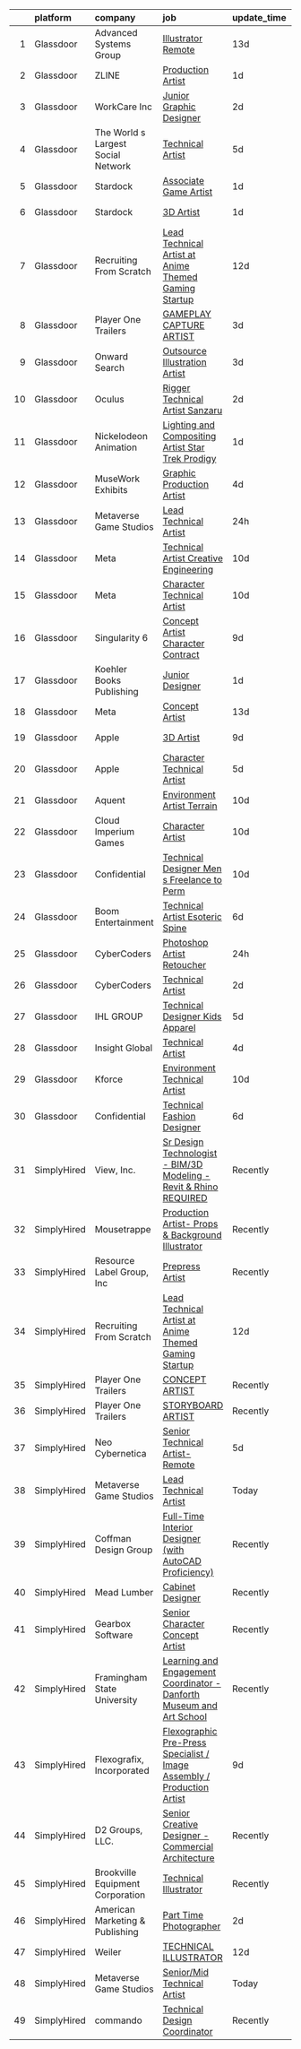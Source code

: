 

|    | platform    | company                            | job                                                                                                                                                                                                                                                                                                                                                                                                                                                                                                                                                                                                                                                                                                                                                                                                                                                                                                                                                                                                                                                                                                                                                                                                                                                                                                                                                                                                                                                                         | update_time   | location                    |
|---:|:------------|:-----------------------------------|:----------------------------------------------------------------------------------------------------------------------------------------------------------------------------------------------------------------------------------------------------------------------------------------------------------------------------------------------------------------------------------------------------------------------------------------------------------------------------------------------------------------------------------------------------------------------------------------------------------------------------------------------------------------------------------------------------------------------------------------------------------------------------------------------------------------------------------------------------------------------------------------------------------------------------------------------------------------------------------------------------------------------------------------------------------------------------------------------------------------------------------------------------------------------------------------------------------------------------------------------------------------------------------------------------------------------------------------------------------------------------------------------------------------------------------------------------------------------------|:--------------|:----------------------------|
|  1 | Glassdoor   | Advanced Systems Group             | [Illustrator  Remote ](https://www.glassdoor.com/partner/jobListing.htm?pos=120&ao=1136043&s=58&guid=00000182c456b31192e80e912928ee69&src=GD_JOB_AD&t=SR&vt=w&ea=1&cs=1_3642271d&cb=1661151392913&jobListingId=1008061173284&jrtk=3-0-1gb25dcpkkhqn801-1gb25dcq7i17e800-8b30d682bf8e636f-)                                                                                                                                                                                                                                                                                                                                                                                                                                                                                                                                                                                                                                                                                                                                                                                                                                                                                                                                                                                                                                                                                                                                                                                  | 13d           | San Francisco, CA           |
|  2 | Glassdoor   | ZLINE                              | [Production Artist](https://www.glassdoor.com/partner/jobListing.htm?pos=128&ao=1136043&s=58&guid=00000182c456b31192e80e912928ee69&src=GD_JOB_AD&t=SR&vt=w&ea=1&cs=1_a66e7346&cb=1661151392914&jobListingId=1008082400508&jrtk=3-0-1gb25dcpkkhqn801-1gb25dcq7i17e800-e24ced6880842663-)                                                                                                                                                                                                                                                                                                                                                                                                                                                                                                                                                                                                                                                                                                                                                                                                                                                                                                                                                                                                                                                                                                                                                                                     | 1d            | Reno, NV                    |
|  3 | Glassdoor   | WorkCare Inc                       | [Junior Graphic Designer](https://www.glassdoor.com/partner/jobListing.htm?pos=121&ao=1136043&s=58&guid=00000182c456b31192e80e912928ee69&src=GD_JOB_AD&t=SR&vt=w&cs=1_50c6ec31&cb=1661151392913&jobListingId=1008080355853&jrtk=3-0-1gb25dcpkkhqn801-1gb25dcq7i17e800-3ce23db56207db34-)                                                                                                                                                                                                                                                                                                                                                                                                                                                                                                                                                                                                                                                                                                                                                                                                                                                                                                                                                                                                                                                                                                                                                                                    | 2d            | Remote                      |
|  4 | Glassdoor   | The World s Largest Social Network | [Technical Artist](https://www.glassdoor.com/partner/jobListing.htm?pos=107&ao=1110586&s=58&guid=00000182c456b31192e80e912928ee69&src=GD_JOB_AD&t=SR&vt=w&ea=1&cs=1_fbbb8bba&cb=1661151392910&jobListingId=1008075260616&cpc=A0637F14311B9419&jrtk=3-0-1gb25dcpkkhqn801-1gb25dcq7i17e800-45eb5c79d39020d6--6NYlbfkN0DSgjPPcnEdvoK3uuxfISLALE6pB1FR7YSHOr_tSg5_QGIhoz_2VqUepdcKLBLI_zT-ByUZ7jUfN0CRYuekaagLVh1gSrLirJeoPCPEulK0JVMQSfMc5ZwyR5-DWt4EiZeoFwwqgVNZCxKNnUBwfAa2SHMKw7Qy-4NP0b3qHOquQEScPx2bRgL-FF3I_i_H5OdJ69hpBczk2xvL28ov38j1ULTs_8_I2_ov4_JQoECcVU8Uwzv_JilIjs5-kMIeugn1owap6AIfuempAzKs42jeSoFD7E2FMPubYZuBY9UolzsA0AowreRmURLoZjLdls1ThPemDdkS3msuXA0INuqtY2pmUbvpvYkU8r6oJCGy7QbrPCjNJMvLVugn9YWufszLCY5PM5NiN2VyJe7Z8s5wYu6ufVZrhvTCGNV2OmqYhEj3ZDHTNdoZSfwu_N2rY6cc87gez_EG6WKpoXweFeV62WdITDhFnt2tQQLvi2scKCSxUy-Okq5QNX0Fbj8Hox9iWEOeBQJvQx-a7MlYrucFo1iwRJaPFrAjKN0HofE0P3nCAGDvzIhWPGxnRdaaPXIN02banvc5IAcOPWFYCJQ8)                                                                                                                                                                                                                                                                                                                                                                                                                                                                                                                                 | 5d            | Houston, TX                 |
|  5 | Glassdoor   | Stardock                           | [Associate Game Artist](https://www.glassdoor.com/partner/jobListing.htm?pos=117&ao=1136043&s=58&guid=00000182c456b31192e80e912928ee69&src=GD_JOB_AD&t=SR&vt=w&ea=1&cs=1_7ccd36e7&cb=1661151392911&jobListingId=1008082401598&jrtk=3-0-1gb25dcpkkhqn801-1gb25dcq7i17e800-484821df94f7afe5-)                                                                                                                                                                                                                                                                                                                                                                                                                                                                                                                                                                                                                                                                                                                                                                                                                                                                                                                                                                                                                                                                                                                                                                                 | 1d            | Plymouth, MI                |
|  6 | Glassdoor   | Stardock                           | [3D Artist](https://www.glassdoor.com/partner/jobListing.htm?pos=124&ao=1136043&s=58&guid=00000182c456b31192e80e912928ee69&src=GD_JOB_AD&t=SR&vt=w&ea=1&cs=1_c8c8c42f&cb=1661151392914&jobListingId=1008082401605&jrtk=3-0-1gb25dcpkkhqn801-1gb25dcq7i17e800-1d119b2ae0e00642-)                                                                                                                                                                                                                                                                                                                                                                                                                                                                                                                                                                                                                                                                                                                                                                                                                                                                                                                                                                                                                                                                                                                                                                                             | 1d            | Plymouth, MI                |
|  7 | Glassdoor   | Recruiting From Scratch            | [Lead Technical Artist at Anime Themed Gaming Startup](https://www.glassdoor.com/partner/jobListing.htm?pos=122&ao=1136043&s=58&guid=00000182c456b31192e80e912928ee69&src=GD_JOB_AD&t=SR&vt=w&ea=1&cs=1_8e7e5527&cb=1661151392913&jobListingId=1008063273384&jrtk=3-0-1gb25dcpkkhqn801-1gb25dcq7i17e800-49747242ccf0e877-)                                                                                                                                                                                                                                                                                                                                                                                                                                                                                                                                                                                                                                                                                                                                                                                                                                                                                                                                                                                                                                                                                                                                                  | 12d           | Durham, NC                  |
|  8 | Glassdoor   | Player One Trailers                | [GAMEPLAY CAPTURE ARTIST](https://www.glassdoor.com/partner/jobListing.htm?pos=118&ao=1136043&s=58&guid=00000182c456b31192e80e912928ee69&src=GD_JOB_AD&t=SR&vt=w&cs=1_903d3d8b&cb=1661151392913&jobListingId=1008079756467&jrtk=3-0-1gb25dcpkkhqn801-1gb25dcq7i17e800-2fa01a9886fdae75-)                                                                                                                                                                                                                                                                                                                                                                                                                                                                                                                                                                                                                                                                                                                                                                                                                                                                                                                                                                                                                                                                                                                                                                                    | 3d            | Bellingham, WA              |
|  9 | Glassdoor   | Onward Search                      | [Outsource Illustration Artist](https://www.glassdoor.com/partner/jobListing.htm?pos=114&ao=1110586&s=58&guid=00000182c456b31192e80e912928ee69&src=GD_JOB_AD&t=SR&vt=w&cs=1_c2324208&cb=1661151392910&jobListingId=1008078440818&cpc=334ABAF5D42DC775&jrtk=3-0-1gb25dcpkkhqn801-1gb25dcq7i17e800-d36ff01ed8a453ef--6NYlbfkN0B7YoEZZ2QAGDyEGGmBPAUWSHc1Mt3sMCn9FehKcWA3w0R0aH9tn_iPRcrT6N-MqNRD6hmfgr_UM0S94okPyeRQVRvT1XQ7Q9aAVdMJ-gG7xbLDp1xyCsHh56tBJcJoCm-_wMnkw6O1XjL94wEGSWgDhAottJ3JMiLPnTdz99GYzNqvcRmApgoygA5C8JdMscb9TaTF5-32o_1OX0UwYvHdONA94qgMCzeM2AhZ2Z6mw3w6SIlHJw5J32k9nBLc-fmiklARDF4JOfxYh7gR5UNuEs5vjL__QGW5DRBbeMJjEmliQA650UaF8TjCAjD_tReMJSGBVcwc6C0MrbsPeuFX4IGYDEpnmav9tQDTyIWf1G3ui-ibt0X1S6R-70UdopRqozrd0VR2foPianeA2blKrIgDYLSg5Ue8oNkhxi7bJJM8Kc0Fyu_8nXlnX8SEynV9bGpoPAsWq_V-jMFCgRiaOhu0FpES8t5yBX-ekEInIHRoBn-8Hnc3efnmpNQcJNqXkhZY9WRs68v9hWVOelKCT-1QrjPGgluU_z-AoZ2bsx2j_2Kc6fqtdi6mxFIFeYJjCNur1Z_Q2jkncmDnlHpMG3w-VruHh7-mJz_4p_Xeg8NIYRFEEmrXlOq6I0aNUP35xIuotP4oHmbSUAmv-stOy9RsKFHFQoxyYtd4apHqXO-yV5vHPT4F8Zmh6FyBpGF9KG7oIwYdWWBs9ly3SBDRTtfILKE94BURDYO0uKb3QlLvuRX_ZSAZZtiFT4ArBCcHKPAtYhff6rnhTYAqvimPh_vkH0QHIMPuNpDKdGNLVcco_XBgNx1SuS2ulES_qE9fuBzoeUl-S-oyr0HB1CE5PFThp90E6-k7TEPbXkh43h1mg1YVsUoKtjIokrPXSThVay7TZcCfVrb1FpdRKHpubWpNakaRTvWQ1hNbd3KId16GIQ4mc8WUx-Qp2yQN93Vp5pPmJQ_-z0UR3t9XvudwZdNilI1KrHjIloCqdmfw0ihKEr-Gg8n5)                                                                                         | 3d            | Los Angeles, CA             |
| 10 | Glassdoor   | Oculus                             | [Rigger Technical Artist   Sanzaru](https://www.glassdoor.com/partner/jobListing.htm?pos=129&ao=1136043&s=58&guid=00000182c456b31192e80e912928ee69&src=GD_JOB_AD&t=SR&vt=w&cs=1_78bf3528&cb=1661151392914&jobListingId=1008082143194&jrtk=3-0-1gb25dcpkkhqn801-1gb25dcq7i17e800-25f39ea4848748f3-)                                                                                                                                                                                                                                                                                                                                                                                                                                                                                                                                                                                                                                                                                                                                                                                                                                                                                                                                                                                                                                                                                                                                                                          | 2d            | Remote                      |
| 11 | Glassdoor   | Nickelodeon Animation              | [Lighting and Compositing Artist  Star Trek  Prodigy ](https://www.glassdoor.com/partner/jobListing.htm?pos=125&ao=1136043&s=58&guid=00000182c456b31192e80e912928ee69&src=GD_JOB_AD&t=SR&vt=w&cs=1_223b36db&cb=1661151392914&jobListingId=1008082990753&jrtk=3-0-1gb25dcpkkhqn801-1gb25dcq7i17e800-0adc40f9c689dda8-)                                                                                                                                                                                                                                                                                                                                                                                                                                                                                                                                                                                                                                                                                                                                                                                                                                                                                                                                                                                                                                                                                                                                                       | 1d            | Burbank, CA                 |
| 12 | Glassdoor   | MuseWork Exhibits                  | [Graphic Production Artist](https://www.glassdoor.com/partner/jobListing.htm?pos=111&ao=1110586&s=58&guid=00000182c456b31192e80e912928ee69&src=GD_JOB_AD&t=SR&vt=w&ea=1&cs=1_2b877126&cb=1661151392910&jobListingId=1008076709473&cpc=2CAED5C921A5F994&jrtk=3-0-1gb25dcpkkhqn801-1gb25dcq7i17e800-f96a2cd4fb90d56d--6NYlbfkN0A88_J8diRoR40SecvWGzcTn95As47YER-7r2OAdsjVnjXRd904aD2oemUfw9FGo8jy9NymnMmS9G1ekduSoOkbDxusoUe6e16lO-r-TiRmq1vA4zKQYYE60iFhA0VOkaPwBGVlZ1anvFPIICRi9dfS6zCY9UFH5QglLgznx55Z_5vF8XntUV7irkUpxgaQHTu7edsnxY8QWbsvCRsmS9jvwrXiPsuVAV1Y_OIoRaRAE4HIUd_tQ_8Mh0nQ8JRhnzfSQFM9teZuZUJfR2p6lpAcdlWqxg53YoWVDPTdog_9rqVKp6MfkKHXc-ukv78f0qXZQ_azAZyk7Ms32iymoHBOpz99EK1R-vO5982h3k0wHuteVe5DTVODgGkuBxR8eEQolNCFxdPOmyOM6-7LhMO22qXWRvD4_ttjOpwJjg3a6IUZQWU7FBQfUpSWwhQkWb70DJhv34-6p_nSwbrQyrIH2ugbtKoijw9Fm5jVMk0bcSMkSU5rxhWbxPC5wPeQc3E%3D)                                                                                                                                                                                                                                                                                                                                                                                                                                                                                                                                                                                                          | 4d            | Texas                       |
| 13 | Glassdoor   | Metaverse Game Studios             | [Lead Technical Artist](https://www.glassdoor.com/partner/jobListing.htm?pos=123&ao=1136043&s=58&guid=00000182c456b31192e80e912928ee69&src=GD_JOB_AD&t=SR&vt=w&ea=1&cs=1_3323785f&cb=1661151392914&jobListingId=1008084198449&jrtk=3-0-1gb25dcpkkhqn801-1gb25dcq7i17e800-983d17d1cdad6161-)                                                                                                                                                                                                                                                                                                                                                                                                                                                                                                                                                                                                                                                                                                                                                                                                                                                                                                                                                                                                                                                                                                                                                                                 | 24h           | Remote                      |
| 14 | Glassdoor   | Meta                               | [Technical Artist   Creative Engineering](https://www.glassdoor.com/partner/jobListing.htm?pos=106&ao=1110586&s=58&guid=00000182c456b31192e80e912928ee69&src=GD_JOB_AD&t=SR&vt=w&cs=1_84c32a25&cb=1661151392909&jobListingId=1008067771030&cpc=75B6770C194DCF89&jrtk=3-0-1gb25dcpkkhqn801-1gb25dcq7i17e800-1da363b5fdcfe69b--6NYlbfkN0DYl4UJW4r1Vl7FEn6T9F-rD9lpC-0oMJVSiWjK_MGUd8e8cHXcpv6KPyjLHZEfqkU_XyKy2aMazqvwtb4jLXqdrJDgWqRMdZzDm3QnlMP6SY4uOwq4hh6l7Ys33tkNGRVhftqYXq-Cp0a8WihaWmhXsxwvVili8y6RJmZdNTLKL41ELPZJd4GT5t36KbP6OX7afLza5ZsMJHF_1SG0gA5ZL8rIat41FSjOCggiR33KW7_rWS6YzBEUnExwJwWVC488jU0UWK1sfHr_ao4_n2F-ZnB1Lrq9on5HkSOO5Etapp_90IHei0xZcP01SRrsF5CjY7k-jRbzhRIuHb3V1NrET7Sapr3m4nZ6dOJ1NsIJSdZFzeB0miqkVAKYCoTiwy-j9aRVQYhfdx-PPBRrpUANIuaw1m5cYtxcZFuXJG6Kh0FzvSFn7SVVJL1-V9Kut0iIRsw0m95092PfvNANvPxtKlACgSMujE9d01YmNRlQhJjcDc3umx8HkmrxzFuW8bvVymbPWywUoWP_4p2FR8uIL9-GcBKhzyWf7ymDxqlcQogkvX0fe6JK3B_DnRO1tRq7HyGJRbL2eAUDjyxA1BFdE4Wt5ijJU8Ja44MxtRnKuAy0XcfuQsnBECmeGUz5PEEEjhY7KDQGijuxkm-BKUiVAayHndKaOfrvIA6sAk_jgcJgmvek9MdiwWMyXbcNw0dvy80Iz0sxxmIzS32aCLrZv4AUrJOO-g5geAPw0RP8Drx29pTvflHLcBln4KQ8vLc8OItomfRTgT3ZJyK76pPdP2FjXntcwZZXHieE3y8n5tZ0_pCd9bqyp0fAgZxI_MrjQAJTwLfTrzGhRxA630nU4gOFQVMS2PK7fM4Ncuxio_hB9cP4b9NQr9I6At2VHsdxmWFHyDj46kkPwOO-K6ncnOaVMJp7fXBbjsgKOUXbHQ_YbWX3RGm3L_dlaJDrx0Aal-f5VFP1jipnjLMzX_mUEUPBKyzzsFzJPZffpEwZ04VRB67n8ArIm_TymPcCtGx6TpHL8pgJuRBF70uK8iEiwVmkDjLtjH0-N0b16zNOJli4HBtTswYzDz8d89b54x4%3D) | 10d           | Menlo Park, CA              |
| 15 | Glassdoor   | Meta                               | [Character Technical Artist](https://www.glassdoor.com/partner/jobListing.htm?pos=104&ao=1110586&s=58&guid=00000182c456b31192e80e912928ee69&src=GD_JOB_AD&t=SR&vt=w&cs=1_47cbc2d0&cb=1661151392909&jobListingId=1008066993513&cpc=723ADC3DFE402989&jrtk=3-0-1gb25dcpkkhqn801-1gb25dcq7i17e800-d306c55ca6450a77--6NYlbfkN0DYl4UJW4r1Vl7FEn6T9F-rD9lpC-0oMJVSiWjK_MGUd8e8cHXcpv6KPyjLHZEfqkUe-DEG5DLncab8lTR2xrbJ_F6-Chg3xcmDcMXQ3tCBZoZoFxcfWCwkaKTyIbxzx-21vrruHEaj4lpqsqFUr_zzg2VbQbxKslLzFyM4mn7ZCMPLcXTJ5yoqgP2iWyOwvgrVK1kn4Ln6KHWDOscvGpIpLhRmKQvoZQwsNoM5NVKHkR98vxKjTEcFgueEikwsfXqOBX71707tLhgw9VcNiPhbGg8xsipyooqxiDfvbuCBmN39ulAsLv5m5pkD6eH16OaXv_gBCo9JZ4Y-zuW7XAzkbP1l-PZuOoHif1uhnK0duK0SLXCm9xIDnWBfEoc8eC2NUIlr0FPr1lEz5wKG_1vY7rM2ILBh-0m098caiXg-41a60YPjGGXmlKzF0-qMNup2IjIZey-yzBtnXKKNpc0MbeOUjK3hwk3r689TGdAGQcziK3KM3y0eSQmR3Mj17ViCAlolla0ys9YQrf3QPf-efXFhT2db4i1B0pOCwBwykL5LjflFzih6J0hglEWZpEIfXdLbYzuC6x4bqWSUCNccBYp3DEN9K9OzO-zTDNiz_IcV3GJ_XAizbPUdt7NINJe_6bbt8pQSfJQlmBgmLeX0_GhDAL3Bvt6ICquB5rEdEU7WnpNFTK85xzSlbAbIBUDvcvUDheshIiP5pQiky--rA2RvbEmaA51Kt1l6okhVFXLqFYrvSYBs2E0dibYrlhqyAXqvUvDdagEZp429vj4NZhVWchWQ1jLz_kfDcscOBtBoLD3qcY7jZ3Ddkjv6-UYbDV83MCamGWlDmZvOFO1TwkOPva3dAXwCpaak8RgX4g074V8VbTiPfhZLc7Csfal461hdTmucONfodzp_29JpNcoANy6k70l1hgUHwK6rwPX6qstvqN-BvPl4tnUzkT-qog4M39ybir2aDBjJrIc08x9YVRf2hNAAfLQG-hXmWAPqj1E8aOQ0iTtl6l3Fbmc7jATlGqIRg8gsAPQrrU67fDQ84yinodtp5fC-pC2DEyBKtsFp8aNwBluEU2R2XoA%3D)              | 10d           | Burlingame, CA              |
| 16 | Glassdoor   | Singularity 6                      | [Concept Artist  Character    Contract](https://www.glassdoor.com/partner/jobListing.htm?pos=126&ao=1136043&s=58&guid=00000182c456b31192e80e912928ee69&src=GD_JOB_AD&t=SR&vt=w&cs=1_cba89878&cb=1661151392914&jobListingId=1008069192916&jrtk=3-0-1gb25dcpkkhqn801-1gb25dcq7i17e800-cce8b541863455e7-)                                                                                                                                                                                                                                                                                                                                                                                                                                                                                                                                                                                                                                                                                                                                                                                                                                                                                                                                                                                                                                                                                                                                                                      | 9d            | Los Angeles, CA             |
| 17 | Glassdoor   | Koehler Books Publishing           | [Junior Designer](https://www.glassdoor.com/partner/jobListing.htm?pos=119&ao=1136043&s=58&guid=00000182c456b31192e80e912928ee69&src=GD_JOB_AD&t=SR&vt=w&ea=1&cs=1_ae973d15&cb=1661151392913&jobListingId=1008082516249&jrtk=3-0-1gb25dcpkkhqn801-1gb25dcq7i17e800-d94c970f05614cb6-)                                                                                                                                                                                                                                                                                                                                                                                                                                                                                                                                                                                                                                                                                                                                                                                                                                                                                                                                                                                                                                                                                                                                                                                       | 1d            | Remote                      |
| 18 | Glassdoor   | Meta                               | [Concept Artist](https://www.glassdoor.com/partner/jobListing.htm?pos=105&ao=1110586&s=58&guid=00000182c456b31192e80e912928ee69&src=GD_JOB_AD&t=SR&vt=w&cs=1_f8ba7883&cb=1661151392909&jobListingId=1008061777888&cpc=C891152315FA1AD8&jrtk=3-0-1gb25dcpkkhqn801-1gb25dcq7i17e800-aae3ad01ed4ed6c2--6NYlbfkN0DYl4UJW4r1Vl7FEn6T9F-rD9lpC-0oMJVSiWjK_MGUd8e8cHXcpv6KPyjLHZEfqkVDT8BL02zSvLZZTGN7knFSMSI-jZygp_OG9zh7QPZvCAHiOFcDtVur7VmYunLCuUizArhW-Et_9v3iEo7sq0y7XM0uGKJmfMxSC1vo-MEAIv1D6PV1m4Kuxsoh2-6-6XXsSjyCEnwTyZbmuwEnyGTQwLpMUMeDAFeZ0a9ZZcjaZsTja5CpIxosq9DiuK_maZXAPpg0GaMcAiSaZxBSJaK_QV-bMz-lrbrVdofVYKVoNEX3hg5HFwaokPIA5vIpq4DV1CfRfORMHBxwODpmU8P_GeVGx5pGjspAajFv6LLSDYGSPbF9q497_kLTXhqnp8UVdWmPzFwwR53x6qiWga6BQIuIFdXtuOSmeTmn5QzOW7Jw49Iq8t-igKz3xim-wmUGcZq6DkcltY0FZiwRQPvEIqRMN8V9JHgnyfXXKnDRiS_GIRP0L1SG00RScckyqOhaDZwFiy_ng95ln3VyWU1Spv2CVUC9XxQFT6rndgXmf0GEMsDYlQBf98uSPjb9rc473nhAv9axSlYkof5fx7JFEAX39-k_UQdDe6biDbasSpAaIVvvI0GoODWSVxovOLIqEjgQf_aKrTMsMA0f8WqoMATW-OIp_-jhOjVu_k6EFQZlAv6Ldh4Hn_kGPTsp5GgW_AtKiqwexyDYdzjVQmJZZN5qAKOjAmmlnfeO5zwb9j1jckIOZsuV-gR4ZgN0AK2_nF48_FVPSpAvVXU0hn3GHS0e0OMiJCAi8HWgtgpcmGwr0kuK9bIaW27BwdrZypJEBGwKswPEdhKfrGspbWMPnNtLGRnUoDkmpCuV45jSiwWN9wC20oaioJObVW0vXdZNmNtcgoViPyi9mfwVlWsUL_7UyhVsV18Tx8NfBvlALj-2b-QSysOFS1itNLL-5aYUCCjFho6kp_gnWQk19HVnVOPT2G6ODRbBEyKcNPfgXWdxLFaNZQv5IihGL_ywjYJj2QeZFpiWaSEBJZiqbOQjKj6b-TqAlJdZGW7R_NzASJ-G5M8vu4n10Zq5SqNgnMk%3D)                          | 13d           | Los Angeles, CA             |
| 19 | Glassdoor   | Apple                              | [3D Artist](https://www.glassdoor.com/partner/jobListing.htm?pos=109&ao=1110586&s=58&guid=00000182c456b31192e80e912928ee69&src=GD_JOB_AD&t=SR&vt=w&cs=1_5ef7898c&cb=1661151392910&jobListingId=1008068607708&cpc=8795CF9063CD573D&jrtk=3-0-1gb25dcpkkhqn801-1gb25dcq7i17e800-ba6d3c8e41014624--6NYlbfkN0BvKrLyj5gPmtZO9T8euul8TCxuuKNOtzRJOomxnwSEodTz2Bc-sPZl5OJ9R4TJsNfpv5tXA35_AWRYo96Zun0ZJwQs6hjRQ4cTIfDfC8P0iDRvr4u-Eq-DJd4Ce7KMHjKvZ9jIZsyWOWhO1kQYLujHq_sfb0S7_FZzWsSORAkpWm4xwNS3RDR5_D49UFZR4tcNdf8_YYfNhjBOiBH5Rd9mKt7QLCu6_2fJuQeos3gIp4Rg0OiorI5XM7sHVOPe8GxM9f2ekqgyRXIRPWIwCPlpx1Vw0CmlD2Y7x8ydf1Ax9lrbUiNbZVsFGb--j1PQNOauWHSLBJADvw_e4k1lL3AEve57_tM_ZVFJQD_yQVvP4x-WYdEaXsvZxG9VSAArqs26jnj8ZjDgzLoTLHPldCUq0rO4HOvmN3wMsv6E78I9_4EvOvKUvqhJ4gGmFmVe96Hf_ndVASbo7qsxZ7DAaZMLoSmXpj1HQ-JkVfoimJwKnmogT1vkc62sHYn1m6910vLEEiiV1P47DWjjPHYn27dVzAUOhtq4jNdDhr1GG8njK-zZdJq8WcTai9bi_DTN4jPBQN0pxyuhMiX-QNMsudoVnYaBoMeuS8B_OHJIs-GdxvyzerBSI96ixdKBOyBE7bZwVT9pSKU5Ag0wU1LB76cj0M41guxHoFS0vA8iBQrMSn05e0LX2Pavn1g14bq6XBUwaOkl5bn9ACumcKmhWbKFS1i8NbH2ufWSvJ1GzO-XBXH1VQ7kFmU_Cca4jkHTRIceyjfMKJ42rmsXAr9vuW4_iGuPTeyf7nrTLd901qCZVQwuNw60UdarisTQ5QTz5tO_RRP15V1g9BmWSuwzLStr_vfJUam0b0EkABxJJBv0i91TSbW9e4D_1Hp5ukc5NNNTLW9PxvfdDXYsqM1F1KE3eSbGQzENWSp2DG1dCKi42eZJKtuMvkZ1)                                                                                                                                                                             | 9d            | Culver City, CA             |
| 20 | Glassdoor   | Apple                              | [Character Technical Artist](https://www.glassdoor.com/partner/jobListing.htm?pos=108&ao=1110586&s=58&guid=00000182c456b31192e80e912928ee69&src=GD_JOB_AD&t=SR&vt=w&cs=1_824a91b5&cb=1661151392910&jobListingId=1008075187232&cpc=AC285F3A3ECA6BB0&jrtk=3-0-1gb25dcpkkhqn801-1gb25dcq7i17e800-ff807c7c39bf2c16--6NYlbfkN0BvKrLyj5gPmtZO9T8euul8TCxuuKNOtzRJOomxnwSEodTz2Bc-sPZl5OJ9R4TJsNf-e3pXWBtXpjJWleN_B2OsiZxKSP4swV7bGCpBoU2yEtAVWr43dtNLmG41QyKL6Y6iw1EJG-Q9n9oLWIdSarcwQyQ43I6-UlfzDsJVk2s2zJt5AAyii5di_yhShxzrt3cgPNoamoejuqSIDzYxRO94ai6grbRG_QvvmOj5-0b0ITfezSqvFHg6lzNKMDIOTTQLlhwelIYmlTvD48G2Fw1QN2RE8vKVOIWuuENbVGh8JxuQg8p9O1kVgLmyqMVXTfvsAEW_-QlN3oNbRFs-IxDWY4tjp6S93csrTloAwZ0m0KkPLOoXJmRtW1qbPluWsrX9laoTwMEdDR3L1iZzZsWaAqUwS3QOfUUZqfcOTJVh-qQpafZ1AJ0q9fewgyw6Kmp08jorl_qLVhulRanX3dJwRSSCgdlAodORw6xZ_qjLVEWsnTQHPdYYUrTaYmJfH9A2vxSYhbdMAD1Bw4znmW3LKqFthvajN1Wzh_8N1eo9SrMKjkBZ_Y5McIKbwTA7-DGBXxm3Amwaigj4o4fwya1mhNNK-F--TATFbv3hb3lcyySqMUJGQeuwXlpjdJXRNjYLwMNGmdTM37W5Huws8vCpwcAb3UIfjiTTc1UiTnx_lUfiY4ZATEVgwgeSwi81ki5A3oYQYxdlADYMGMZg8r-dkJT5wfa6uLg0BGplQoyh2Anzy1MfEK3Tg8f7ORe4RLi0iv8-3s81W5hbeczBoL32nciDBKgdU-A0BzhN45pfB6SmoAE_RCmAFkl_mmupkdKXGM2aPG6f4w9bAONEEgwXrkdPTQMq2E_J3TKsvj7ExwoBkkvlKD9US0v7bdtTcSeLXIoDnmYogvye1LIghP-DcMFjOQvuWbrYjp37qYHtkb9Rk7SmLowXQEj44Ms_hTxdB056YMv-RQ%3D%3D)                                                                                                                                | 5d            | Culver City, CA             |
| 21 | Glassdoor   | Aquent                             | [Environment Artist   Terrain](https://www.glassdoor.com/partner/jobListing.htm?pos=115&ao=1110586&s=58&guid=00000182c456b31192e80e912928ee69&src=GD_JOB_AD&t=SR&vt=w&cs=1_5eea56cf&cb=1661151392911&jobListingId=1008067493949&cpc=334ABAF5D42DC775&jrtk=3-0-1gb25dcpkkhqn801-1gb25dcq7i17e800-1d7e30f58d96cfcf--6NYlbfkN0DMrcEu7yrtATojKJA7cEzGQ3FdRGWLh0CZQInL4ECGI9gD0Wolx9R2EDT7B77c2cRf8Z9snA3WEy7pWtLLpBeGDNqIvW2gPLLVkj-nn12dLBAhDrfMS_OsRepMohQztCeMNMWkFwCkAz2sthirrxOVO6mrCPqS4RGIXDBcBqbZApPXberscf5rwVdfiOd4g6t6inuEebtSXmQduNIzsew6Jl17ixNkni-XRiPWM8jMdGhzzEmGuIdFGZdk15OFKTnVTw10R6BJiOXY5isCztpQ-bNO7ChS1PFhKHDWJQnRxPKEG8me5Rs9L3sqciqGv-5NGEQta4C-0XfzOOlZ_9VjTHDb0DEcZ3kgIC_LpKbSrRJZOQQ4oNPIkkcpKEjAyXOt8CgiATDVZvs19kewRrmRp-Ta96hvpp5VP5eI9LypGmnMZCwhBUMNNj8Z-tnLarcrUk-ZlIx5Nwu_D6Qt4Qgi)                                                                                                                                                                                                                                                                                                                                                                                                                                                                                                                                                                                                                                                          | 10d           | Remote                      |
| 22 | Glassdoor   | Cloud Imperium Games               | [Character Artist](https://www.glassdoor.com/partner/jobListing.htm?pos=130&ao=1136043&s=58&guid=00000182c456b31192e80e912928ee69&src=GD_JOB_AD&t=SR&vt=w&ea=1&cs=1_b9530413&cb=1661151392915&jobListingId=1008067209479&jrtk=3-0-1gb25dcpkkhqn801-1gb25dcq7i17e800-f502ca017d9a0b12-)                                                                                                                                                                                                                                                                                                                                                                                                                                                                                                                                                                                                                                                                                                                                                                                                                                                                                                                                                                                                                                                                                                                                                                                      | 10d           | Los Angeles, CA             |
| 23 | Glassdoor   | Confidential                       | [Technical Designer Men s Freelance to Perm](https://www.glassdoor.com/partner/jobListing.htm?pos=102&ao=1110586&s=58&guid=00000182c456b31192e80e912928ee69&src=GD_JOB_AD&t=SR&vt=w&ea=1&cs=1_e257ef14&cb=1661151392909&jobListingId=1008067356175&cpc=BCE4811A78D39AF3&jrtk=3-0-1gb25dcpkkhqn801-1gb25dcq7i17e800-14dfa54dbf06e548--6NYlbfkN0Bw5nMmE_9ydMmkFwclqcsXVMIQE4PmsRPS_jC_M_Rtp3tkPn5Tt5HZV1eHNfLjcAj8qmuoN-UpFHpaUl-zFK_nB6Oe-pDTvxaOF2i17CQvtv1AlZL_z3ZbnC7FSwbAhqZbh-Ciel49IhviB8vCGgIltO4APYQFmUy7gko7P_12hsPfvW1YAa12jOS1EptxIhJf1nyRHTAe8tBxTATW37Piu6hOzE7In0wQJp3zm5rVeRextTMfzNUxnktJFivIZEa_ush2tfjQvswmAlXQU09me8qoRE466L98NdDtbOIMA_ZmMbsAdNpeBssLso5OepGTxQY_wlaTVNO3wNvclz1FOEPnj__HydaUnFn1EqpMM3NQLl-805ILkj8-PeptmqKO_mR0XvIGBgTtCjNabfmJbI6CUmZduD4ItMPL4CfJ16vxKfRwYKW6u0QxHLfjEJlIIIYYu-t98D7Of2gd1ylmQxjeAoJ482JfRDtXANF_k8MaQVXa6zhHm71wmeDsG2IzaLVMXI9X9-PCkjoPc3bIFKPz1e1I2P8%3D)                                                                                                                                                                                                                                                                                                                                                                                                                                                                                                                                                         | 10d           | New York, NY                |
| 24 | Glassdoor   | Boom Entertainment                 | [Technical Artist   Esoteric Spine](https://www.glassdoor.com/partner/jobListing.htm?pos=127&ao=1136043&s=58&guid=00000182c456b31192e80e912928ee69&src=GD_JOB_AD&t=SR&vt=w&ea=1&cs=1_aa7ff398&cb=1661151392914&jobListingId=1008072135759&jrtk=3-0-1gb25dcpkkhqn801-1gb25dcq7i17e800-c4265b6a7ff3363d-)                                                                                                                                                                                                                                                                                                                                                                                                                                                                                                                                                                                                                                                                                                                                                                                                                                                                                                                                                                                                                                                                                                                                                                     | 6d            | Remote                      |
| 25 | Glassdoor   | CyberCoders                        | [Photoshop Artist   Retoucher](https://www.glassdoor.com/partner/jobListing.htm?pos=112&ao=1110586&s=58&guid=00000182c456b31192e80e912928ee69&src=GD_JOB_AD&t=SR&vt=w&ea=1&cs=1_e47afb4e&cb=1661151392911&jobListingId=1008083915642&cpc=C4A69CCDBB3B9599&jrtk=3-0-1gb25dcpkkhqn801-1gb25dcq7i17e800-e9dfd37cfe888030--6NYlbfkN0CpFJQzrgRR8WqXWK1qKKEqALWJw739KlKqr2H-MSI4eoBlI4EFrmor2FYZMP3muM1B_oc8AdJRnYggGzejiLRwyLmBwpfg6GdwUffW9dcUsk5UTGvNYT9WzFA6Q2sm-OIexb-Abcn8SvGIA4FVnaEiyuAG5Rd0bc700i67y3ZSgkag3aNf7-Gbakp8AQEZlJisby5OUtVGPX8HK4cVcB4v6fld5N6lFJU8Hplfk78cx5AUmjcHEuNiN7mIUErvuhSJbru_CAtGYKrdXNnYDqu_9oca9BU_Ri-CGZRpMYQOOU0XxQrSFV-Yp-JrUCNAS3GwzV5iZqQA9CxSImbDMKvmacyUsGPOvqsRVR3xCQXkJltOLFXH24gwBavz2iyylyzpqnm0eunG4DPA2R-HMpD0aK_iUQDY0xwjnrAZwUBuowzdq50hTATwJ-k5ryRDDC4k1KAyOa9urF6_PXMXibLtIDGnMNo2D1MicwjOMSGqL4Vc0FYjGZhYzJh6m1u4XRPXiKz1E1IvNt0eFVXAzmB2SwVnVstB-seAQV4v7kS7fACcmRIVIleGozQNlwULvcgWYsefjfk-4KLQAG_8Vs5CEyooAqJB_Cxuc5YshFwNzjdZL52m1BYniAjsOGD8MqXyA8pzQKiL9cQpT5edCbmQo4Q5ymFwznmBD2Q8BUPyt-3ZRGNDc5Cn1fBWGuMm3vxOAOq7VibuKacj5yHcuQQSFDtYlKeCq_sTPa6GQWAgZVDGiYTPZGpootvDTsbgOCuTsieO9JaiSUyOn6uEBIU5lX6GJ30qbUo8cUUJM0qjyXRFiRv43XHgxX1T15DrvyfGashMAO0RACZPnsRuyoHps0-6jqrhWNEBIY9v4p58d-kgjr98AlSNXa8fFpaFLzctvOK_eVmmISRnx55dLQzTyok5SAt4fUcMGyGC5u8LpFWrZY8T-MVa3Urt8vjjSyOVqfqJwOtbo_iOKRJgaQLE5o2cUONalLud_KcLR8eVRA%3D%3D)                                                                                         | 24h           | Reston, VA                  |
| 26 | Glassdoor   | CyberCoders                        | [Technical Artist](https://www.glassdoor.com/partner/jobListing.htm?pos=113&ao=1110586&s=58&guid=00000182c456b31192e80e912928ee69&src=GD_JOB_AD&t=SR&vt=w&ea=1&cs=1_60df0dca&cb=1661151392911&jobListingId=1008081635178&cpc=334ABAF5D42DC775&jrtk=3-0-1gb25dcpkkhqn801-1gb25dcq7i17e800-2928c6c4dd1687a4--6NYlbfkN0CpFJQzrgRR8WqXWK1qKKEqALWJw739KlKqr2H-MSI4eoBlI4EFrmor2FYZMP3muM1BfrJgYTyeTcMU37Aa7gjLS1XH40czNDsKGeRGKSZ78eITn3VjIbg_f7XlW4vrOQZZ22rfjoVGb9NMZzNif7oUsA6UHsvCw0KuqT8ILTqlXXXeruWaQ_I7Uvku4XmzvcDzZCTxBeqWbBXhYA-uIEeXiRX88JxpxXAgEHhdoTqed345CZ8_NbhAOt9JF8g6jfFxFGAE6ZFC6qILEsPpwK11clHcBcv6Nlb7FBao0hruCXw7lvE6DgKX8TFcZkrOzA_yny2stOUoxYz2KmXU8CruMhcvt6EKCkJGcHBzrZFCF0KkiPWoNeGcAQ6MUgLweTi56_94AKRHoLEcP_MVIhMqxjqXbFt6viwRTWCBLyjROWyGBpQOiibk-VnUWEGMyelbNuPNKmQmauWvXqHrYO3Q9i1HpDFcu4FqtURvyOVfMLgjlTF9aGEw5HxDDBmErqjdZ54nuxg9B0hi6EiYcMic-lfNoRmrCup2xx3fs9OcgZ4aeuzHR0OjzWiLadM2j5XuW38l2ckWiVS5-Xj4iQN7LlopzlXqNMhkLXDNPP5vtPCWRtkf_PA5S_b6_FyYO6t-_a3jdc5S45zmWneCBXonHZPQd0yj6YrQlNt7c9UoDRtQIak9wGxQbsslcpeyTj-jGCG4mSpd5xjf7ai4HbybBgXCvdvAe42jhnFFqaqKRt8LPKu62PVDOn7BB_101ea1E_TYdJi9aab277Gn575eP5qIIYOaBf3KYRbZE1QwyDQPWEmBxz70G_zOyj5iOeD0OtyDLvSxIWeBqXTBTc8ROKBi3m0tPczIeiNQqzDSAiNubYZbbEkbGOwlTUJt3CFqa1mWme3uAYkVAuEJoneLe45w4xVphl3va_Rri1bjXGK5CVsi0E3m5BAxtLKByxzYkTngBLnzxWm8c1Aek-vBBk7-VRa1Tzg%3D)                                                                                                                   | 2d            | Las Vegas, NV               |
| 27 | Glassdoor   | IHL GROUP                          | [Technical Designer Kids Apparel](https://www.glassdoor.com/partner/jobListing.htm?pos=101&ao=1110586&s=58&guid=00000182c456b31192e80e912928ee69&src=GD_JOB_AD&t=SR&vt=w&ea=1&cs=1_e1517b90&cb=1661151392909&jobListingId=1008073551798&cpc=7FA2BCC6CA7CFB05&jrtk=3-0-1gb25dcpkkhqn801-1gb25dcq7i17e800-35ca708bec652e01--6NYlbfkN0BTy4Vq3kUv-8E8fBOrhZt-7WJQYqv7u2ur6JnxlE7nq0Vi-lP5L835nEhUPDuQN9Ii6fJC0HyBSgexD3C4k5VC83Vuw3E1XNFtYQtZz47yK2soeqwb0ZSclzG8hx8KfubYCdlzeUdJYe2abnxxwdrUthCH2fCe2dUPWrVqSb2bFtb0WhgEiKdUPxPx6gPnZIWs6Opubczyip0PKyyws0iRUwlG-fxCkFitGAGwicGjhklTBe0oyh0KRXG6lBmRqHvjYay5IntJnUkjgsJ8WS5etToP-1d5k8kytAPk4dENTX5LzkYP6J2zNux1razaB4oZfY2razaaJtu4EoG2aPzicls6nvH3pmawhwh2aq6eNAYcvAKn9lLHWeIjY8Es8hU3qfEEKLi8ItOxLcW-XdEQVw_HjlLagXRYD87-_Imiz-P1U1DjSbdSgwVPcwMJqkkLXmEwcrSyM795LFJcAscQrvlZbpSfR8VHOwSyhcmXi1OyewyhW9iCST5-S_beEcZOyTLR-o8mjQ%3D%3D)                                                                                                                                                                                                                                                                                                                                                                                                                                                                                                                                                                                      | 5d            | New York, NY                |
| 28 | Glassdoor   | Insight Global                     | [Technical Artist](https://www.glassdoor.com/partner/jobListing.htm?pos=110&ao=1110586&s=58&guid=00000182c456b31192e80e912928ee69&src=GD_JOB_AD&t=SR&vt=w&ea=1&cs=1_8a6d6d25&cb=1661151392910&jobListingId=1008077018487&cpc=AC285F3A3ECA6BB0&jrtk=3-0-1gb25dcpkkhqn801-1gb25dcq7i17e800-da5344e5a4cf64ae--6NYlbfkN0BKkHZu3wF05EeDimN_p6sYpKCMArvwa95YdH7UpkaBCuXZAtggzO9lGKJZ-EjBDGHGwLpcQTFT2tLprgsOxhMxEnrRePMwcyD1cAFv42EVNrMJ1YbB40cbj0SA_C9MLjlIISx08jkEc_NnzchAHBB1RWW890MmA-SheKYz6UsFAOi9xs772mywz9X4VlMB_5JkMSm2yknlGJiWJypSYsChBGcHigBcpUcS6TFzELwudgHLfnd2y5KeHwA582xjELVeo_xHII19_VuR01VAWnMAaKPmb4h1K536U1LxnxmX0X2lAqqs2W5j-fivampZ887Eb8j9H5U3lK0bvjvvvPmzsPBR461A05ocJHbOZNpvNk7qcp7WXFQvMfFvT4XhgkcxV4GsP8yTuJe5kSf4Vv1erknBNEfub1g6d-0psSS9kKX7xh2djaoIbjjbXxcGF8-WSXfZMbkIDQWXwDgzBpQ6yrxM8r4APAj5iq_-smM9EENHHu_mjHXPss3FyLS8c2U%3D)                                                                                                                                                                                                                                                                                                                                                                                                                                                                                                                                                                                                                   | 4d            | Remote                      |
| 29 | Glassdoor   | Kforce                             | [Environment Technical Artist](https://www.glassdoor.com/partner/jobListing.htm?pos=116&ao=1110586&s=58&guid=00000182c456b31192e80e912928ee69&src=GD_JOB_AD&t=SR&vt=w&cs=1_e4145e05&cb=1661151392911&jobListingId=1008067190556&cpc=2CAED5C921A5F994&jrtk=3-0-1gb25dcpkkhqn801-1gb25dcq7i17e800-895d8efd57c265d2--6NYlbfkN0C5IatSLh_Ak1q39eQQoPIxD737RW9NeiYGvIRXkrLjEBkC4LI6KweFWWPiS1PvvlypGpx18bYBeoUqEetnquHIUgcuQSnzo7i-pjw3UUDvAsLg2WIk1P0I4FEM8pytCKcKY3gNhMUiOMsjAL4RmDoAHDMWmgmvRFKaVhCImvudNYP7fcE9uabEr1CW7jQIRur4lhObVjQ5JjnATPSzpuwOALxYxEePiIAsk5HDPBlPJqOcr9JSdHzKAgCRPIyBH0MxuCHuUSJ515rvsd7IviMeQo1J0ctfs6HMQTIqq9DsDD9ejbKp9BRDqUy9q5--XHdQEcpYOapnKApZR1ne8Y11N-uin0vO4eBzQxGvJaicATrg54bqK6sRPoDshjtobvE7N23seh6aajdCr1WKUHigqifGdsG_s6O1qOC8huz9APC6gc2nQf2YN8_NcGE2vn5VMvDKPIrMU4GUbJJ5Hd0MBrMgDlrE6E7OeLDLFY23dnnp04909IpULBuWOTwNa9eBHLmBjB3eVWKY15O9PSMHAudiLK6keD8okiU4e8Tu737-gboAGhG8o8pEy7vK9tb3sU3F4gp_LuFkEgjrSjW9mu5BT0OFtkQ%3D)                                                                                                                                                                                                                                                                                                                                                                                                                                                                                                            | 10d           | Redmond, WA                 |
| 30 | Glassdoor   | Confidential                       | [Technical Fashion Designer](https://www.glassdoor.com/partner/jobListing.htm?pos=103&ao=1110586&s=58&guid=00000182c456b31192e80e912928ee69&src=GD_JOB_AD&t=SR&vt=w&ea=1&cs=1_2ee76432&cb=1661151392909&jobListingId=1008072457527&cpc=214153447B1391FC&jrtk=3-0-1gb25dcpkkhqn801-1gb25dcq7i17e800-fdc71ce1bbb0f6cb--6NYlbfkN0A2iQXaP_UtVXJhTxRo80thfIvxQTrf9zrtWWUuPIt3dkRedEDyhGLKmZ5ubRhJ-RfAxgM7txOmqkOwsDxgrOzNom8IpA3x4vaO8Uq5WaAsMF3Ru0xS91pIZLoQhyWAFadqhvDGbbRTZ2kw3ui7UDKEEB2oz1gBBDZ6c7WASkk2XtXMgdrxxgxoT2xMgFlCTrd9QGU1j-YyPQNVox74bXvQXZRP8oABfkSZd2tYLT8QCx9-9v0-4nzGaoqm2Ka2KeUYX4yFdNx3xWP4qBcL-H5AH0tkSzee7FkHHkWlr92ylqlm4KQcqo520GY05ggElwQ6iZ6vHLHE_FQU-fihkdarP7Zd1HhqHAB-3hLL9sZZxbtTYzhrLGkZ39fwzcvX1ybeeftazs2Xr_vHCWPHW7v24qyilzhGqG4O6WjMAaYUwlQ6aCGSvg0mibdseDM84d_sfczNIp4Wp_8dihi0b1O5UwaJhZb7jT7iEnaDqdWly-uDw1oOAuiKUmMuOUzY_ler4amF9hxQaw%3D%3D)                                                                                                                                                                                                                                                                                                                                                                                                                                                                                                                                                                                           | 6d            | New York, NY                |
| 31 | SimplyHired | View, Inc.                         | [Sr Design Technologist - BIM/3D Modeling - Revit & Rhino REQUIRED](https://www.simplyhired.com/job/r-EMDI_VtGPS56wqXDwIvVVf9Wc0_fV24JlkHogXp_SHsFRKSxtw7Q?q=technical+artist)                                                                                                                                                                                                                                                                                                                                                                                                                                                                                                                                                                                                                                                                                                                                                                                                                                                                                                                                                                                                                                                                                                                                                                                                                                                                                              | Recently      | Milpitas, CA                |
| 32 | SimplyHired | Mousetrappe                        | [Production Artist- Props & Background Illustrator](https://www.simplyhired.com/job/qUFdFG7VtGV5YNxFvoBR_ltmIayKqg5GJIJim-wsMKzBevmQGoqqwA?q=technical+artist)                                                                                                                                                                                                                                                                                                                                                                                                                                                                                                                                                                                                                                                                                                                                                                                                                                                                                                                                                                                                                                                                                                                                                                                                                                                                                                              | Recently      | Remote                      |
| 33 | SimplyHired | Resource Label Group, Inc          | [Prepress Artist](https://www.simplyhired.com/job/Bmth1Wrsd5UsaSoJ-vUSuKOE5f8GOGjSZ_vS3lfapa_CJ8RQsvrXsA?q=technical+artist)                                                                                                                                                                                                                                                                                                                                                                                                                                                                                                                                                                                                                                                                                                                                                                                                                                                                                                                                                                                                                                                                                                                                                                                                                                                                                                                                                | Recently      | Franklin, TN                |
| 34 | SimplyHired | Recruiting From Scratch            | [Lead Technical Artist at Anime Themed Gaming Startup](https://www.simplyhired.com/job/uvuIwwlI4WRnMT6xgke0VrAppWnxn00fqavCx9PrsdPxY8ndqibJ1g?q=technical+artist)                                                                                                                                                                                                                                                                                                                                                                                                                                                                                                                                                                                                                                                                                                                                                                                                                                                                                                                                                                                                                                                                                                                                                                                                                                                                                                           | 12d           | Durham, NC +89 locations    |
| 35 | SimplyHired | Player One Trailers                | [CONCEPT ARTIST](https://www.simplyhired.com/job/NHSymmraphyw8uHdSkV5Et_VVAdt0q4UIaYh_zD91KukT2nlM8P-Uw?q=technical+artist)                                                                                                                                                                                                                                                                                                                                                                                                                                                                                                                                                                                                                                                                                                                                                                                                                                                                                                                                                                                                                                                                                                                                                                                                                                                                                                                                                 | Recently      | Bellingham, WA              |
| 36 | SimplyHired | Player One Trailers                | [STORYBOARD ARTIST](https://www.simplyhired.com/job/WsM3HESh11erc7gbrwmB9wOuLc4G8EpuzkIDIBZRmQv2tJ5MIdyzZQ?q=technical+artist)                                                                                                                                                                                                                                                                                                                                                                                                                                                                                                                                                                                                                                                                                                                                                                                                                                                                                                                                                                                                                                                                                                                                                                                                                                                                                                                                              | Recently      | Bellingham, WA              |
| 37 | SimplyHired | Neo Cybernetica                    | [Senior Technical Artist- Remote](https://www.simplyhired.com/job/drovp52hSg_09guJgqcqyhye7cWKtM9dhxloLI9Bpb6p29XQ6QQIug?q=technical+artist)                                                                                                                                                                                                                                                                                                                                                                                                                                                                                                                                                                                                                                                                                                                                                                                                                                                                                                                                                                                                                                                                                                                                                                                                                                                                                                                                | 5d            | Boston, MA +2 locations     |
| 38 | SimplyHired | Metaverse Game Studios             | [Lead Technical Artist](https://www.simplyhired.com/job/cGb2YzJ4uN6AtgH3PmUvSzgSRRPToiReGzly-FlGo-H7w68doxODCQ?q=technical+artist)                                                                                                                                                                                                                                                                                                                                                                                                                                                                                                                                                                                                                                                                                                                                                                                                                                                                                                                                                                                                                                                                                                                                                                                                                                                                                                                                          | Today         | Remote                      |
| 39 | SimplyHired | Coffman Design Group               | [Full-Time Interior Designer (with AutoCAD Proficiency)](https://www.simplyhired.com/job/Xx7hJsbn6OIObeoohRD70Y4VdH0y_sC279UDSdlsem1MGWNh8Uj_rg?q=technical+artist)                                                                                                                                                                                                                                                                                                                                                                                                                                                                                                                                                                                                                                                                                                                                                                                                                                                                                                                                                                                                                                                                                                                                                                                                                                                                                                         | Recently      | Naples, FL                  |
| 40 | SimplyHired | Mead Lumber                        | [Cabinet Designer](https://www.simplyhired.com/job/RTmvH5muGADe0-gnzbxrNdGeiCnk1jVXCtS1wr-snSwBqGSmbbArmw?q=technical+artist)                                                                                                                                                                                                                                                                                                                                                                                                                                                                                                                                                                                                                                                                                                                                                                                                                                                                                                                                                                                                                                                                                                                                                                                                                                                                                                                                               | Recently      | Beatrice, NE                |
| 41 | SimplyHired | Gearbox Software                   | [Senior Character Concept Artist](https://www.simplyhired.com/job/ApX88pfWJYdOqjbt_qgs8Dv9S8F-QpZwx4px-tAUWfoN-C4Pevx_LQ?q=technical+artist)                                                                                                                                                                                                                                                                                                                                                                                                                                                                                                                                                                                                                                                                                                                                                                                                                                                                                                                                                                                                                                                                                                                                                                                                                                                                                                                                | Recently      | Frisco, TX                  |
| 42 | SimplyHired | Framingham State University        | [Learning and Engagement Coordinator - Danforth Museum and Art School](https://www.simplyhired.com/job/CKUJvo9XvgdITL8Krl3_09O8n8NLcWgBM8llhGGP9GDqBTrNqwwFYQ?q=technical+artist)                                                                                                                                                                                                                                                                                                                                                                                                                                                                                                                                                                                                                                                                                                                                                                                                                                                                                                                                                                                                                                                                                                                                                                                                                                                                                           | Recently      | Framingham, MA              |
| 43 | SimplyHired | Flexografix, Incorporated          | [Flexographic Pre-Press Specialist / Image Assembly / Production Artist](https://www.simplyhired.com/job/bz0oEgJfby4f-RdpI_JMI4ypoVfpQkFRzO4C_KdXua79GkJ3W7tZ6g?q=technical+artist)                                                                                                                                                                                                                                                                                                                                                                                                                                                                                                                                                                                                                                                                                                                                                                                                                                                                                                                                                                                                                                                                                                                                                                                                                                                                                         | 9d            | Carol Stream, IL            |
| 44 | SimplyHired | D2 Groups, LLC.                    | [Senior Creative Designer - Commercial Architecture](https://www.simplyhired.com/job/Yzphuvu4v4KIeGAg97r-GC4K2aaGuq7WuIAfSSpOBYl9P_dmzDtnLw?q=technical+artist)                                                                                                                                                                                                                                                                                                                                                                                                                                                                                                                                                                                                                                                                                                                                                                                                                                                                                                                                                                                                                                                                                                                                                                                                                                                                                                             | Recently      | King of Prussia, PA         |
| 45 | SimplyHired | Brookville Equipment Corporation   | [Technical Illustrator](https://www.simplyhired.com/job/QLCG2JzfygG-9vu6uhMpJyynrPzbsaJ1LQ-cLCkGa0Lh0GNV7obrow?q=technical+artist)                                                                                                                                                                                                                                                                                                                                                                                                                                                                                                                                                                                                                                                                                                                                                                                                                                                                                                                                                                                                                                                                                                                                                                                                                                                                                                                                          | Recently      | Brookville, PA              |
| 46 | SimplyHired | American Marketing & Publishing    | [Part Time Photographer](https://www.simplyhired.com/job/oCwj7pZEc8GdClek-A2VNdJWD9iG-ntFQ_AZ-yxzNrHVnsiPal64CA?q=technical+artist)                                                                                                                                                                                                                                                                                                                                                                                                                                                                                                                                                                                                                                                                                                                                                                                                                                                                                                                                                                                                                                                                                                                                                                                                                                                                                                                                         | 2d            | Des Moines, IA +3 locations |
| 47 | SimplyHired | Weiler                             | [TECHNICAL ILLUSTRATOR](https://www.simplyhired.com/job/KMxlLKc7TdQ4SvaVHPTtqy7m8Ha0EsseXtNn7Q1WAyYTGMoiiwVJCg?q=technical+artist)                                                                                                                                                                                                                                                                                                                                                                                                                                                                                                                                                                                                                                                                                                                                                                                                                                                                                                                                                                                                                                                                                                                                                                                                                                                                                                                                          | 12d           | Knoxville, IA               |
| 48 | SimplyHired | Metaverse Game Studios             | [Senior/Mid Technical Artist](https://www.simplyhired.com/job/jJz3e4MI0teTeZsSe51I3yCUcNnrvhO39J9AwMeFmYNH2j8jxtpRnA?q=technical+artist)                                                                                                                                                                                                                                                                                                                                                                                                                                                                                                                                                                                                                                                                                                                                                                                                                                                                                                                                                                                                                                                                                                                                                                                                                                                                                                                                    | Today         | Remote                      |
| 49 | SimplyHired | commando                           | [Technical Design Coordinator](https://www.simplyhired.com/job/s8WINT4dhRHW538TpC4ixYqH4bNDw4oIW2rvlfUjlr1MCVa7JkHRgg?q=technical+artist)                                                                                                                                                                                                                                                                                                                                                                                                                                                                                                                                                                                                                                                                                                                                                                                                                                                                                                                                                                                                                                                                                                                                                                                                                                                                                                                                   | Recently      | South Burlington, VT        |
